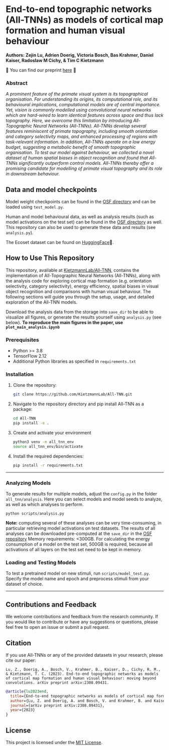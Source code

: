 # End-to-end topographic networks (All-TNNs) as models of cortical map formation and human visual behaviour
**Authors: Zejin Lu, Adrien Doerig, Victoria Bosch, Bas Krahmer, Daniel Kaiser, Radoslaw M Cichy, & Tim C Kietzmann**

🔗 You can find our preprint [here](https://arxiv.org/pdf/2308.09431) 🔗

### Abstract
*A prominent feature of the primate visual system is its topographical organisation. For understanding its origins, its computational role, and its behavioural implications, computational models are of central importance. Yet, vision is commonly modelled using convolutional neural networks which are hard-wired to learn identical features across space and thus lack topography. Here, we overcome this limitation by introducing All-Topographic Neural Networks (All-TNNs). All-TNNs develop several features reminiscent of primate topography, including smooth orientation and category selectivity maps, and enhanced processing of regions with task-relevant information. In addition, All-TNNs operate on a low energy budget, suggesting a metabolic benefit of smooth topographic organisation. To test our model against behaviour, we collected a novel dataset of human spatial biases in object recognition and found that All-TNNs significantly outperform control models. All-TNNs thereby offer a promising candidate for modelling of primate visual topography and its role in downstream behaviour.*

## Data and model checkpoints 
Model weight checkpoints can be found in the [OSF directory](https://osf.io/6m3g4/?) and can be loaded using `test_model.py`. 

Human and model behavioural data, as well as analysis results (such as model activations on the test set) can be found in the [OSF directory](https://osf.io/6m3g4/?view_only=2950b15542c84d7ca53a7312238a2980) as well. 
This repository can also be used to generate these data and results (see `analysis.py`). 

The Ecoset dataset can be found on [HuggingFace](https://huggingface.co/datasets/kietzmannlab/ecoset)🤗.


## How to Use This Repository

This repository, available at [KietzmannLab/All-TNN](https://github.com/KietzmannLab/All-TNN), contains the implementation of All-Topographic Neural Networks (All-TNNs), along with the analysis code for exploring cortical map formation (e.g. orientation selectivity, category selectivity), energy efficiency, spatial biases in visual object recognition and comparisons with human visual behaviour. The following sections will guide you through the setup, usage, and detailed exploration of the All-TNN models.

   Download the analysis data from the storage into `save_dir` to be able to visualize all figures, or generate the results yourself using `analysis.py` (see below). 
   **To reproduce the main figures in the paper, use `plot_main_analysis.ipynb`** 

### Prerequisites

- Python >= 3.8
- TensorFlow 2.12
- Additional Python libraries as specified in `requirements.txt`

### Installation

1. Clone the repository:
   ```bash
   git clone https://github.com/KietzmannLab/All-TNN.git
   ```
2. Navigate to the repository directory and pip install All-TNN as a package:
   ```bash
   cd All-TNN
   pip install -e .
   ```
3. Create and activate your environment
   ```bash
   python3 venv -m all_tnn_env
   source all_tnn_env/bin/activate
   ```
4. Install the required dependencies:
   ```bash
   pip install -r requirements.txt
   ```

---
### Analyzing Models

To generate results for multiple models, adjust the `config.py` in the folder `all_tnn/analysis`. Here you can select models and model seeds to analyze, as well as which analyses to perform. 

```shell
python scripts/analysis.py 
```

**Note:** computing several of these analyses can be very time-consuming, in particular retrieving model activations on test datasets. The results of all analyses can be downloaded pre-computed at the `save_dir` in the [OSF repository](https://osf.io/6m3g4/?view_only=2950b15542c84d7ca53a7312238a2980)
Memory requirements: <300GB. For calculating the energy consumption of a model on the test set, 500GB is required, because all activations of all layers on the test set need to be kept in memory. 

### Loading and Testing Models

To test a pretrained model on new stimuli, run `scripts/model_test.py`. 
Specify the model name and epoch and preprocess stimuli from your dataset of choice. 

---


## Contributions and Feedback

We welcome contributions and feedback from the research community. If you would like to contribute or have any suggestions or questions, please feel free to open an issue or submit a pull request.

## Citation

If you use All-TNNs or any of the provided datasets in your research, please cite our paper:
``` 
Lu, Z., Doerig, A., Bosch, V., Krahmer, B., Kaiser, D., Cichy, R. M., & Kietzmann, T. C. (2023). End-to-end topographic networks as models of cortical map formation and human visual behaviour: moving beyond convolutions. arXiv preprint arXiv:2308.09431.
```

```bibtex
@article{lu2023end,
  title={End-to-end topographic networks as models of cortical map formation and human visual behaviour: moving beyond convolutions},
  author={Lu, Z. and Doerig, A. and Bosch, V. and Krahmer, B. and Kaiser, D. and Cichy, R. M. and Kietzmann, T. C.},
  journal={arXiv preprint arXiv:2308.09431},
  year={2023}
}
```

## License

This project is licensed under the [MIT License](LICENSE).
